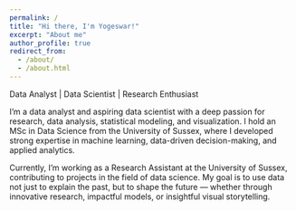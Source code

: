 ```yaml
---
permalink: /
title: "Hi there, I'm Yogeswar!"
excerpt: "About me"
author_profile: true
redirect_from: 
  - /about/
  - /about.html
---
```


Data Analyst | Data Scientist | Research Enthusiast

I’m a data analyst and aspiring data scientist with a deep passion for research, data analysis, statistical modeling, and visualization. I hold an MSc in Data Science from the University of Sussex, where I developed strong expertise in machine learning, data-driven decision-making, and applied analytics.

Currently, I’m working as a Research Assistant at the University of Sussex, contributing to projects in the field of data science. My goal is to use data not just to explain the past, but to shape the future — whether through innovative research, impactful models, or insightful visual storytelling.
